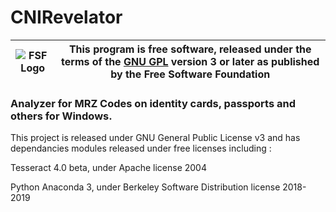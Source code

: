 # CNIRevelator
| ![FSF Logo](https://www.os-k.eu/GPLLOGO.png) | This program is free software, released under the terms of the [GNU GPL](COPYING) version 3 or later as published by the Free Software Foundation |
|----------------------------------------------|----------------------------------------------------------------------|

### Analyzer for MRZ Codes on identity cards, passports and others for Windows.
This project is released under GNU General Public License v3 and has dependancies modules released under free licenses including : 

Tesseract 4.0 beta, under Apache license 2004

Python Anaconda 3, under Berkeley Software Distribution license 2018-2019
